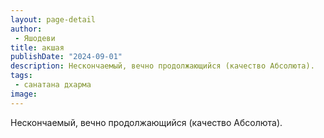 ```yaml
---
layout: page-detail
author:
 - Яшодеви
title: акшая
publishDate: "2024-09-01"
description: Нескончаемый, вечно продолжающийся (качество Абсолюта).
tags:
 - санатана дхарма
image: 
---
```


Нескончаемый, вечно продолжающийся (качество Абсолюта).

